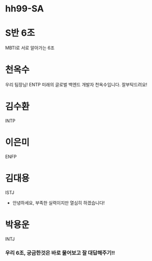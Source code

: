 # hh99-SA

# S반 6조

MBTI로 서로 알아가는 6조
# 천옥수
우리 팀장님! ENTP
미래의 글로벌 백엔드 개발자 천옥수입니다. 잘부탁드려요!

# 김수환
INTP

# 이은미
ENFP

# 김대용
ISTJ
- 안녕하세요, 부족한 실력이지만 열심히 하겠습니다!

# 박용운
INTJ


### 우리 6조, 궁금한것은 바로 물어보고 잘 대답해주기!!
